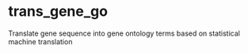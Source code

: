 # trans_gene_go
Translate gene sequence into gene ontology terms based on statistical machine translation
